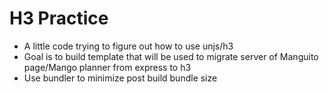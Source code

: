 # H3 Practice

- A little code trying to figure out how to use unjs/h3
- Goal is to build template that will be used to migrate server of Manguito page/Mango planner from express to h3
- Use bundler to minimize post build bundle size
